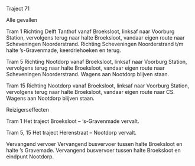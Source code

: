 Traject 71

Alle gevallen

Tram 1
Richting Delft Tanthof vanaf Broeksloot, linksaf naar Voorburg Station, vervolgens terug naar halte Broeksloot, vandaar eigen route naar Scheveningen Noorderstrand.
Richting Scheveningen Noorderstrand t/m halte ’s-Gravenmade, keerdriehoeken en terug.

Tram 5
Richting Nootdorp vanaf Broeksloot, linksaf naar Voorburg Station, vervolgens terug naar halte Broeksloot, vandaar eigen route naar Scheveningen Noorderstrand.
Wagens aan Nootdorp blijven staan.

Tram 15
Richting Nootdorp vanaf Broeksloot, linksaf naar Voorburg Station, vervolgens terug naar halte Broeksloot, vandaar eigen route naar CS.
Wagens aan Nootdorp blijven staan.

Reizigerseffecten

Tram 1
Het traject Broeksloot – ‘s-Gravenmade vervalt.

Tram 5, 15
Het traject Herenstraat – Nootdorp vervalt.

Vervangend vervoer
Vervangend busvervoer tussen halte Broeksloot en halte ’s Gravemade.
Vervangend busvervoer tussen halte Broeksloot en eindpunt Nootdorp.
